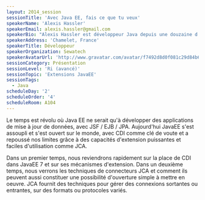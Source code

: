 ```yaml
---
layout: 2014_session
sessionTitle: 'Avec Java EE, fais ce que tu veux'
speakerName: 'Alexis Hassler'
speakerEmail: alexis.hassler@gmail.com
speakerBio: "Alexis Hassler est développeur Java depuis une douzaine d'années. Il exerce son métier comme indépendant, en codant, mais aussi en accompagnant ou formant les entreprises pour les aider à améliorer leur façon de développer et de déployer leurs applications Java. \n\nIl est co-leader du LyonJUG (lyonjug.org) et aide à l’organisation de Mix-IT (mix-it.fr), l'excellente conférence annuelle à Lyon.\n"
speakerAddress: 'Chamelet, France'
speakerTitle: Développeur
speakerOrganization: Sewatech
speakerAvatarUrl: 'http://www.gravatar.com/avatar/f7492d8d0f081c29d84b684d5a04acf4?size=200&default=mm'
sessionCategory: Présentation
sessionLevel: 'Ri (avancé)'
sessionTopic: 'Extensions JavaEE'
sessionTags:
  - Java
scheduleDay: '2'
scheduleOrder: '4'
scheduleRoom: A104
---
```


Le temps est révolu où Java EE ne serait qu'à développer des applications de mise à jour de données, avec JSF / EJB / JPA. Aujourd'hui JavaEE s'est assoupli et s'est ouvert sur le monde, avec CDI comme clé de voute et a repoussé nos limites grâce à des capacités d'extension puissantes et faciles d'utilisation comme JCA.

Dans un premier temps, nous reviendrons rapidement sur la place de CDI dans JavaEE 7 et sur ses mécanismes d'extension. Dans un deuxième temps, nous verrons les techniques de connecteurs JCA et comment ils peuvent aussi constituer une possibilité d'ouverture simple à mettre en oeuvre. JCA fournit des techniques pour gérer des connexions sortantes ou entrantes, sur des formats ou protocoles variés. 
